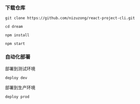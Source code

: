 ### 下载仓库

```
git clone https://github.com/nizuzong/react-project-cli.git
```

```
cd dream
```
```
npm install
```
```
npm start
```

### 自动化部署

部署到测试环境
```
deploy dev
```
部署到生产环境
```
deploy prod
```